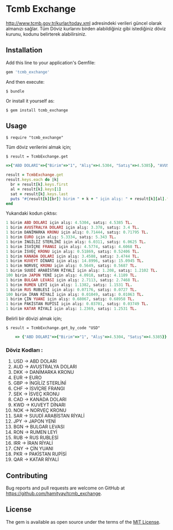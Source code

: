 # Tcmb Exchange

http://www.tcmb.gov.tr/kurlar/today.xml adresindeki verileri güncel olarak almanızı sağlar. Tüm Döviz kurlarını birden alabildiğiniz gibi istediğiniz döviz kurunu, kodunu belirterek alabilirsiniz.

## Installation

Add this line to your application's Gemfile:

```ruby
gem 'tcmb_exchange'
```

And then execute:

    $ bundle

Or install it yourself as:

    $ gem install tcmb_exchange

## Usage

    $ require "tcmb_exchange"

Tüm döviz verilerini almak için;

    $ result = TcmbExchange.get
```ruby
=>{"ABD DOLARI"=>{"Birim"=>"1", "Alış"=>4.5304, "Satış"=>4.5385}, "AVUSTRALYA DOLARI"=>{"Birim"=>"1", "Alış"=>3.378, "Satış"=>3.4}, "DANİMARKA KRONU"=>{"Birim"=>"1", "Alış"=>0.71444, "Satış"=>0.71795}, "EURO"=>{"Birim"=>"1", "Alış"=>5.3334, "Satış"=>5.343}, "İNGİLİZ STERLİNİ"=>{"Birim"=>"1", "Alış"=>6.0311, "Satış"=>6.0625}, "İSVİÇRE FRANGI"=>{"Birim"=>"1", "Alış"=>4.5774, "Satış"=>4.6068}, "İSVEÇ KRONU"=>{"Birim"=>"1", "Alış"=>0.51869, "Satış"=>0.52406}, "KANADA DOLARI"=>{"Birim"=>"1", "Alış"=>3.4588, "Satış"=>3.4744}, "KUVEYT DİNARI"=>{"Birim"=>"1", "Alış"=>14.8996, "Satış"=>15.0945}, "NORVEÇ KRONU"=>{"Birim"=>"1", "Alış"=>0.5649, "Satış"=>0.5687}, "SUUDİ ARABİSTAN RİYALİ"=>{"Birim"=>"1", "Alış"=>1.208, "Satış"=>1.2102}, "JAPON YENİ"=>{"Birim"=>"100", "Alış"=>4.0918, "Satış"=>4.1189}, "BULGAR LEVASI"=>{"Birim"=>"1", "Alış"=>2.7113, "Satış"=>2.7468}, "RUMEN LEYİ"=>{"Birim"=>"1", "Alış"=>1.1382, "Satış"=>1.1531}, "RUS RUBLESİ"=>{"Birim"=>"1", "Alış"=>0.07176, "Satış"=>0.0727}, "İRAN RİYALİ"=>{"Birim"=>"100", "Alış"=>0.01049, "Satış"=>0.01063}, "ÇİN YUANI"=>{"Birim"=>"1", "Alış"=>0.68067, "Satış"=>0.68958}, "PAKİSTAN RUPİSİ"=>{"Birim"=>"1", "Alış"=>0.03701, "Satış"=>0.03749}, "KATAR RİYALİ"=>{"Birim"=>"1", "Alış"=>1.2369, "Satış"=>1.2531}}
```    
```ruby
result = TcmbExchange.get
result.keys.each do |k|
  br = result[k].keys.first
  al = result[k].keys[1]
  sat = result[k].keys.last
  puts "#{result[k][br]} birim " + k + " için alış: " + result[k][al].to_s + ", satış: " + result[k][sat].to_s + " TL."
end
```    
Yukarıdaki kodun çıktısı:

```ruby
1 birim ABD DOLARI için alış: 4.5304, satış: 4.5385 TL.
1 birim AVUSTRALYA DOLARI için alış: 3.378, satış: 3.4 TL.
1 birim DANİMARKA KRONU için alış: 0.71444, satış: 0.71795 TL.
1 birim EURO için alış: 5.3334, satış: 5.343 TL.
1 birim İNGİLİZ STERLİNİ için alış: 6.0311, satış: 6.0625 TL.
1 birim İSVİÇRE FRANGI için alış: 4.5774, satış: 4.6068 TL.
1 birim İSVEÇ KRONU için alış: 0.51869, satış: 0.52406 TL.
1 birim KANADA DOLARI için alış: 3.4588, satış: 3.4744 TL.
1 birim KUVEYT DİNARI için alış: 14.8996, satış: 15.0945 TL.
1 birim NORVEÇ KRONU için alış: 0.5649, satış: 0.5687 TL.
1 birim SUUDİ ARABİSTAN RİYALİ için alış: 1.208, satış: 1.2102 TL.
100 birim JAPON YENİ için alış: 4.0918, satış: 4.1189 TL.
1 birim BULGAR LEVASI için alış: 2.7113, satış: 2.7468 TL.
1 birim RUMEN LEYİ için alış: 1.1382, satış: 1.1531 TL.
1 birim RUS RUBLESİ için alış: 0.07176, satış: 0.0727 TL.
100 birim İRAN RİYALİ için alış: 0.01049, satış: 0.01063 TL.
1 birim ÇİN YUANI için alış: 0.68067, satış: 0.68958 TL.
1 birim PAKİSTAN RUPİSİ için alış: 0.03701, satış: 0.03749 TL.
1 birim KATAR RİYALİ için alış: 1.2369, satış: 1.2531 TL.
```    

Belirli bir dövizi almak için;

    $ result = TcmbExchange.get_by_code "USD"
```ruby
    => {"ABD DOLARI"=>{"Birim"=>"1", "Alış"=>4.5304, "Satış"=>4.5385}}
```    

### Döviz Kodları :

1.  USD -> ABD DOLARI
2.  AUD -> AVUSTRALYA DOLARI
3.  DKK -> DANİMARKA KRONU
4.  EUR -> EURO
5.  GBP -> İNGİLİZ STERLİNİ
6.  CHF -> İSVİÇRE FRANGI
7.  SEK -> İSVEÇ KRONU
8.  CAD -> KANADA DOLARI
9.  KWD -> KUVEYT DİNARI
10. NOK -> NORVEÇ KRONU
11. SAR -> SUUDİ ARABİSTAN RİYALİ
12. JPY -> JAPON YENİ
13. BGN -> BULGAR LEVASI
14. RON -> RUMEN LEYİ
15. RUB -> RUS RUBLESİ
16. IRR -> İRAN RİYALİ
17. CNY -> ÇİN YUANI
18. PKR -> PAKİSTAN RUPİSİ
19. QAR -> KATAR RİYALİ

## Contributing

Bug reports and pull requests are welcome on GitHub at https://github.com/hamityay/tcmb_exchange.

## License

The gem is available as open source under the terms of the [MIT License](https://opensource.org/licenses/MIT).
